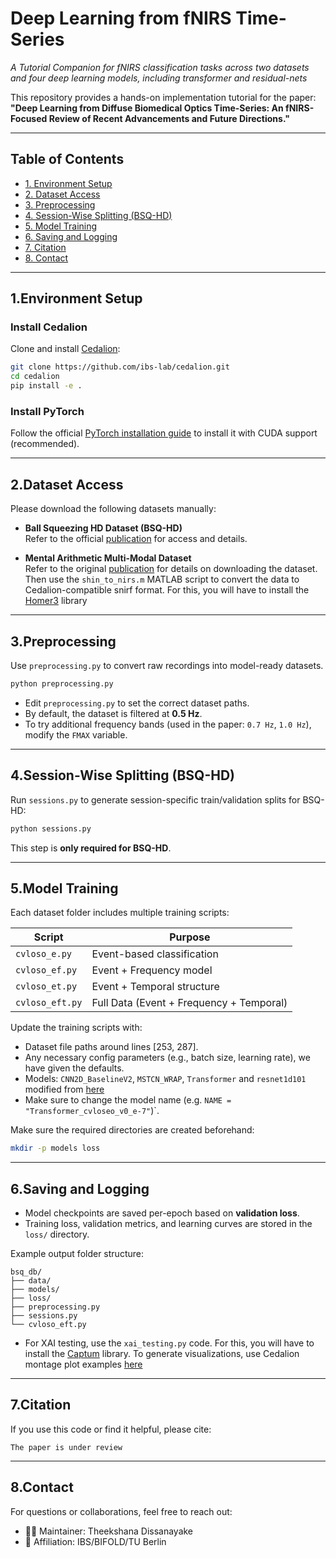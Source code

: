 # Deep Learning from fNIRS Time-Series  
*A Tutorial Companion for fNIRS classification tasks across two datasets and four deep learning models, including transformer and residual-nets*

This repository provides a hands-on implementation tutorial for the paper:  
**"Deep Learning from Diffuse Biomedical Optics Time-Series: An fNIRS-Focused Review of Recent Advancements and Future Directions."**

---

## Table of Contents

- [1. Environment Setup](#1-environment-setup)
- [2. Dataset Access](#2-dataset-access)
- [3. Preprocessing](#3-preprocessing)
- [4. Session-Wise Splitting (BSQ-HD)](#4-session-wise-splitting-bsq-hd)
- [5. Model Training](#5-model-training)
- [6. Saving and Logging](#6-saving-and-logging)
- [7. Citation](#7-citation)
- [8. Contact](#8-contact)

---

## 1.Environment Setup

### Install Cedalion

Clone and install [Cedalion](https://github.com/ibs-lab/cedalion):

```bash
git clone https://github.com/ibs-lab/cedalion.git
cd cedalion
pip install -e .
```

### Install PyTorch

Follow the official [PyTorch installation guide](https://pytorch.org/get-started/locally) to install it with CUDA support (recommended).

---

## 2.Dataset Access

Please download the following datasets manually:

- **Ball Squeezing HD Dataset (BSQ-HD)**  
  Refer to the official [publication](https://www.spiedigitallibrary.org/journals/neurophotonics/volume-10/issue-2/025007/Short-separation-regression-incorporated-diffuse-optical-tomography-image-reconstruction-modeling/10.1117/1.NPh.10.2.025007.full) for access and details.

- **Mental Arithmetic Multi-Modal Dataset**  
  Refer to the original [publication](https://ieeexplore.ieee.org/document/7742400) for details on downloading the dataset. Then use the `shin_to_nirs.m` MATLAB script to convert the data to Cedalion-compatible snirf format. For this, you will have to install the [Homer3](https://github.com/BUNPC/Homer3) library  
---

## 3.Preprocessing

Use `preprocessing.py` to convert raw recordings into model-ready datasets.

```bash
python preprocessing.py
```

- Edit `preprocessing.py` to set the correct dataset paths.
- By default, the dataset is filtered at **0.5 Hz**.
- To try additional frequency bands (used in the paper: `0.7 Hz`, `1.0 Hz`), modify the `FMAX` variable.

---

## 4.Session-Wise Splitting (BSQ-HD)

Run `sessions.py` to generate session-specific train/validation splits for BSQ-HD:

```bash
python sessions.py
```

This step is **only required for BSQ-HD**.

---

## 5.Model Training

Each dataset folder includes multiple training scripts:

| Script             | Purpose                              |
|--------------------|---------------------------------------|
| `cvloso_e.py`      | Event-based classification            |
| `cvloso_ef.py`     | Event + Frequency model               |
| `cvloso_et.py`     | Event + Temporal structure            |
| `cvloso_eft.py`    | Full Data (Event + Frequency + Temporal) |

Update the training scripts with:
- Dataset file paths around lines [253, 287].
- Any necessary config parameters (e.g., batch size, learning rate), we have given the defaults.
- Models: `CNN2D_BaselineV2`, `MSTCN_WRAP`, `Transformer` and `resnet1d101` modified from [here](https://github.com/helme/ecg_ptbxl_benchmarking)
- Make sure to change the model name (e.g. `NAME = "Transformer_cvloseo_v0_e-7"`)`.

Make sure the required directories are created beforehand:
```bash
mkdir -p models loss
```

---

## 6.Saving and Logging

- Model checkpoints are saved per-epoch based on **validation loss**.
- Training loss, validation metrics, and learning curves are stored in the `loss/` directory.

Example output folder structure:

```
bsq_db/
├── data/
├── models/
├── loss/
├── preprocessing.py
├── sessions.py
└── cvloso_eft.py
```
- For XAI testing, use the `xai_testing.py` code. For this, you will have to install the [Captum](https://captum.ai/api/integrated_gradients.html) library. To generate visualizations, use Cedalion montage plot examples [here](https://doc.ibs.tu-berlin.de/cedalion/doc/dev/examples/plots_visualization/12_plots_example.html)
---

## 7.Citation

If you use this code or find it helpful, please cite:

```
The paper is under review
```

---

## 8.Contact

For questions or collaborations, feel free to reach out:

- 🧑‍💻 Maintainer: Theekshana Dissanayake
- 🏢 Affiliation: IBS/BIFOLD/TU Berlin

